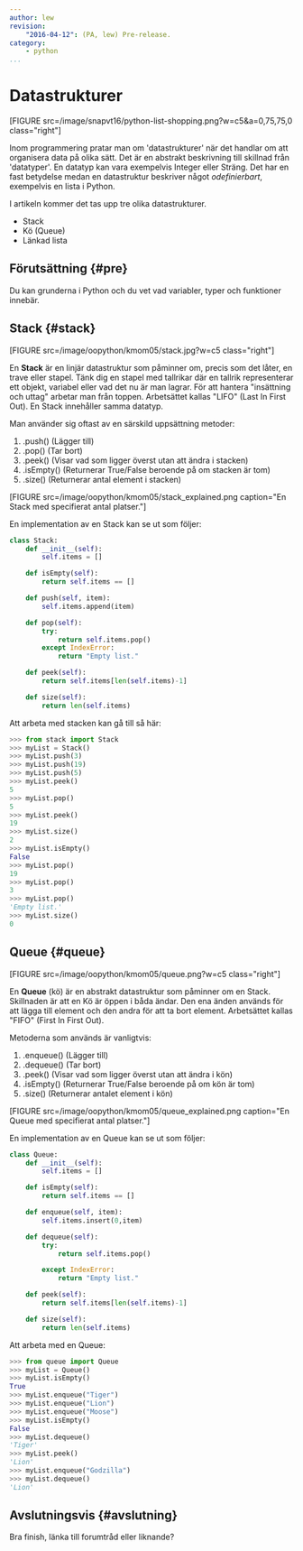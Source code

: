 ```yaml
---
author: lew
revision:
    "2016-04-12": (PA, lew) Pre-release.
category:
    - python
...
```

Datastrukturer
===================================

[FIGURE src=/image/snapvt16/python-list-shopping.png?w=c5&a=0,75,75,0 class="right"]

Inom programmering pratar man om 'datastrukturer' när det handlar om att organisera data på olika sätt. Det är en abstrakt beskrivning till skillnad från 'datatyper'. En datatyp kan vara exempelvis Integer eller Sträng. Det har en fast betydelse medan en datastruktur beskriver något _odefinierbart_, exempelvis en lista i Python.

<!--more-->

I artikeln kommer det tas upp tre olika datastrukturer.  
* Stack  
* Kö (Queue)  
* Länkad lista  



Förutsättning {#pre}
-------------------------------

Du kan grunderna i Python och du vet vad variabler, typer och funktioner innebär.



Stack {#stack}
------------------------------

[FIGURE src=/image/oopython/kmom05/stack.jpg?w=c5 class="right"]

En **Stack** är en linjär datastruktur som påminner om, precis som det låter, en trave eller stapel. Tänk dig en stapel med tallrikar där en tallrik representerar ett objekt, variabel eller vad det nu är man lagrar. För att hantera "insättning och uttag" arbetar man från toppen. Arbetsättet kallas "LIFO" (Last In First Out). En Stack innehåller samma datatyp.

Man använder sig oftast av en särskild uppsättning metoder:  
1. .push() (Lägger till)  
2. .pop() (Tar bort)  
3. .peek() (Visar vad som ligger överst utan att ändra i stacken)  
4. .isEmpty() (Returnerar True/False beroende på om stacken är tom)  
5. .size() (Returnerar antal element i stacken)

[FIGURE src=/image/oopython/kmom05/stack_explained.png caption="En Stack med specifierat antal platser."]

En implementation av en Stack kan se ut som följer:  
```python
class Stack:
    def __init__(self):
        self.items = []

    def isEmpty(self):
        return self.items == []

    def push(self, item):
        self.items.append(item)

    def pop(self):
        try:
            return self.items.pop()
        except IndexError:
            return "Empty list."

    def peek(self):
        return self.items[len(self.items)-1]

    def size(self):
        return len(self.items)
```

Att arbeta med stacken kan gå till så här:
```python
>>> from stack import Stack
>>> myList = Stack()
>>> myList.push(3)
>>> myList.push(19)
>>> myList.push(5)
>>> myList.peek()
5
>>> myList.pop()
5
>>> myList.peek()
19
>>> myList.size()
2
>>> myList.isEmpty()
False
>>> myList.pop()
19
>>> myList.pop()
3
>>> myList.pop()
'Empty list.'
>>> myList.size()
0
```



Queue {#queue}
------------------------------

[FIGURE src=/image/oopython/kmom05/queue.png?w=c5 class="right"]

En **Queue** (kö) är en abstrakt datastruktur som påminner om en Stack. Skillnaden är att en Kö är öppen i båda ändar. Den ena änden används för att lägga till element och den andra för att ta bort element. Arbetsättet kallas "FIFO" (First In First Out).


Metoderna som används är vanligtvis:  
1. .enqueue() (Lägger till)  
2. .dequeue() (Tar bort)  
3. .peek() (Visar vad som ligger överst utan att ändra i kön)  
4. .isEmpty() (Returnerar True/False beroende på om kön är tom)  
5. .size() (Returnerar antalet element i kön)

[FIGURE src=/image/oopython/kmom05/queue_explained.png caption="En Queue med specifierat antal platser."]

En implementation av en Queue kan se ut som följer:  
```python
class Queue:
    def __init__(self):
        self.items = []

    def isEmpty(self):
        return self.items == []

    def enqueue(self, item):
        self.items.insert(0,item)

    def dequeue(self):
        try:
            return self.items.pop()

        except IndexError:
            return "Empty list."

    def peek(self):
        return self.items[len(self.items)-1]

    def size(self):
        return len(self.items)

```

Att arbeta med en Queue:
```python
>>> from queue import Queue
>>> myList = Queue()
>>> myList.isEmpty()
True
>>> myList.enqueue("Tiger")
>>> myList.enqueue("Lion")
>>> myList.enqueue("Moose")
>>> myList.isEmpty()
False
>>> myList.dequeue()
'Tiger'
>>> myList.peek()
'Lion'
>>> myList.enqueue("Godzilla")
>>> myList.dequeue()
'Lion'

```



Avslutningsvis {#avslutning}
------------------------------

Bra finish, länka till forumtråd eller liknande?
